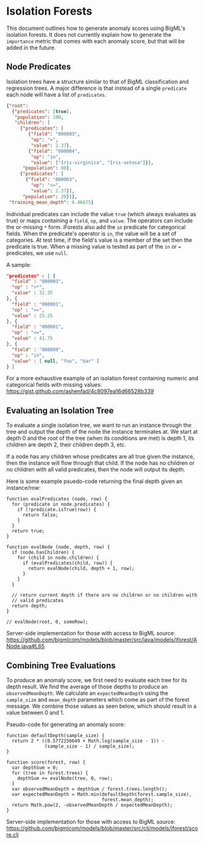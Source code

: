 # Isolation Forests

This document outlines how to generate anomaly scores using BigML's
isolation forests.  It does not currently explain how to generate the
`importance` metric that comes with each anomaly score, but that will
be added in the future.

## Node Predicates

Isolation trees have a structure similar to that of BigML
classification and regression trees.  A major difference is that
instead of a single `predicate` each node will have a list of
`predicates`.

```json
{"root":
  {"predicates": [true],
   "population": 100,
   "children": [
     {"predicates": [
        {"field": "000003",
         "op": ">",
         "value": 2.37},
        {"field": "000004",
         "op": "in",
         "value": ["Iris-virginica", "Iris-setosa"]}],
      "population": 80},
     {"predicates": [
       {"field": "000003",
         "op": "<=",
         "value": 2.37}],
      "population": 20}]},
 "training_mean_depth": 8.46875}
```

Individual predicates can include the value `true` (which always
evaluates as true) or maps containing a `field`, `op`, and `value`.
The operators can include the or-missing `*` form.  iForests also add
the `in` predicate for categorical fields.  When the predicate's
operator is `in`, the value will be a set of categories.  At test
time, if the field's value is a member of the set then the predicate
is true.  When a missing value is tested as part of the `in` or `=`
predicates, we use `null`.

A sample:

```json
"predicates" : [ {
  "field" : "000003",
  "op" : ">*",
  "value" : 32.35
}, {
  "field" : "000001",
  "op" : ">=",
  "value" : 25.25
}, {
  "field" : "000001",
  "op" : "<=",
  "value" : 41.75
}, {
  "field" : "000009",
  "op" : "in",
  "value" : [ null, "foo", "bar" ]
} ]
```

For a more exhaustive example of an isolation forest containing
numeric and categorical fields with missing values:
https://gist.github.com/ashenfad/4c8097ea16d66528b339

## Evaluating an Isolation Tree

To evaluate a single isolation tree, we want to run an instance
through the tree and output the depth of the node the instance
terminates at. We start at depth 0 and the root of the tree
(when its conditions are met) is depth 1, its children are
depth 2, their children depth 3, etc.

If a node has any children whose predicates are all true given the
instance, then the instance will flow through that child.  If the node
has no children or no children with all valid predicates, then the
node will output its depth.

Here is some example psuedo-code returning the final depth given an
instance/row:

```
function evalPredicates (node, row) {
  for (predicate in node.predicates) {
    if (!predicate.isTrue(row)) {
      return false;
    }
  }
  return true;
}

function evalNode (node, depth, row) {
  if (node.hasChildren) {
    for (child in node.children) {
      if (evalPredicates(child, row)) {
        return evalNode(child, depth + 1, row);
      }
    }
  }

  // return current depth if there are no children or no children with
  // valid predicates
  return depth;
}

// evalNode(root, 0, someRow);
```

Server-side implementation for those with access to BigML source:
https://github.com/bigmlcom/models/blob/master/src/java/models/iforest/ANode.java#L65

## Combining Tree Evaluations

To produce an anomaly score, we first need to evaluate each tree for
its depth result.  We find the average of those depths to produce
an `observedMeanDepth`.  We calculate an `expectedMeanDepth` using the
`sample_size` and `mean_depth` parameters which come as part of the
forest message.  We combine those values as seen below, which should
result in a value between 0 and 1.

Pseudo-code for generating an anomaly score:

```
function defaultDepth(sample_size) {
  return 2 * ((0.5772156649 + Math.log(sample_size - 1)) -
              (sample_size - 1) / sample_size);
}

function score(forest, row) {
  var depthSum = 0;
  for (tree in forest.trees) {
    depthSum += evalNode(tree, 0, row);
  }
  var observedMeanDepth = depthSum / forest.trees.length();
  var expectedMeanDepth = Math.min(defaultDepth(forest.sample_size),
                                   forest.mean_depth);
  return Math.pow(2, -observedMeanDepth / expectedMeanDepth);
}
```

Server-side implementation for those with access to BigML source:
https://github.com/bigmlcom/models/blob/master/src/clj/models/iforest/score.clj
